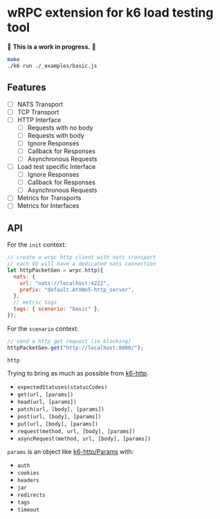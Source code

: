 # wRPC extension for k6 load testing tool

🚧 **This is a work in progress.** 🚧

```sh
make
./k6 run ./_examples/basic.js
```

## Features

- [ ] NATS Transport
- [ ] TCP Transport
- [ ] HTTP Interface
  - [ ] Requests with no body
  - [ ] Requests with body
  - [ ] Ignore Responses
  - [ ] Callback for Responses
  - [ ] Asynchronous Requests
- [ ] Load test specific Interface
  - [ ] Ignore Responses
  - [ ] Callback for Responses
  - [ ] Asynchronous Requests
- [ ] Metrics for Transports
- [ ] Metrics for Interfaces

## API

For the `init` context:

```javascript
// create a wrpc http client with nats transport
// each VU will have a dedicated nats connection
let httpPacketGen = wrpc.http({
  nats: {
    url: "nats://localhost:4222",
    prefix: "default.AtVWn5-http_server",
  },
  // metric tags
  tags: { scenario: "basic" },
});
```

For the `scenario` context:

```javascript
// send a http get request (io blocking)
httpPacketGen.get("http://localhost:8000/");
```

`http`

Trying to bring as much as possible from [k6-http](https://grafana.com/docs/k6/latest/javascript-api/k6-http/).

- `expectedStatuses(statucCodes)`
- `get(url, [params])`
- `head(url, [params])`
- `patch(url, [body], [params])`
- `post(url, [body], [params])`
- `put(url, [body], [params])`
- `request(method, url, [body], [params])`
- `asyncRequest(method, url, [body], [params])`

`params` is an object like [k6-http/Params](https://grafana.com/docs/k6/latest/javascript-api/k6-http/params/) with:

- `auth`
- `cookies`
- `headers`
- `jar`
- `redirects`
- `tags`
- `timeout`
